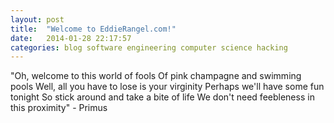 ```yaml
---
layout: post
title:  "Welcome to EddieRangel.com!"
date:   2014-01-28 22:17:57
categories: blog software engineering computer science hacking
---
```


"Oh, welcome to this world of fools
Of pink champagne and swimming pools
Well, all you have to lose is your virginity
Perhaps we'll have some fun tonight
So stick around and take a bite of life
We don't need feebleness in this proximity" - Primus
